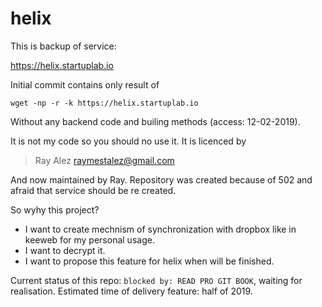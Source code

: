 # helix

This is backup of service:

https://helix.startuplab.io

Initial commit contains only result of 

```
wget -np -r -k https://helix.startuplab.io
```

Without any backend code and builing methods (access: 12-02-2019).

It is not my code so you should no use it. It is licenced by 

> Ray Alez <raymestalez@gmail.com>

And now maintained by Ray. Repository was created because of 502 and afraid that service should be re created.

So wyhy this project?

- I want to create mechnism of synchronization with dropbox like in keeweb for my personal usage.
- I want to decrypt it.
- I want to propose this feature for helix when will be finished.

Current status of this repo: `blocked by: READ PRO GIT BOOK`, waiting for realisation.
Estimated time of delivery feature: half of 2019.
